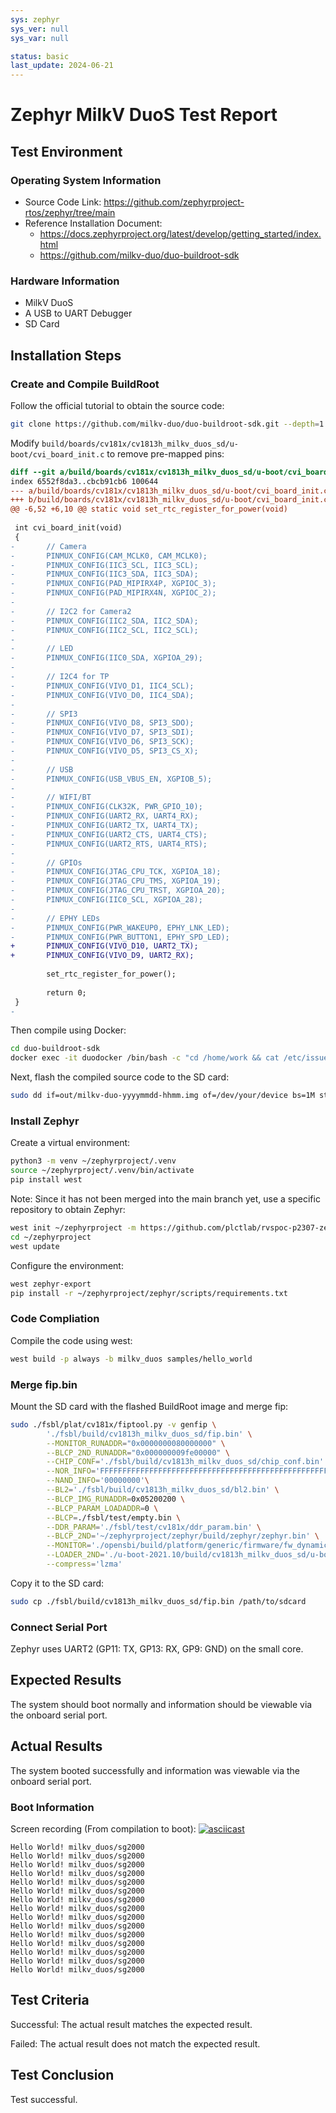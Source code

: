 ```yaml
---
sys: zephyr
sys_ver: null
sys_var: null

status: basic
last_update: 2024-06-21
---
```


# Zephyr MilkV DuoS Test Report

## Test Environment

### Operating System Information

- Source Code Link: https://github.com/zephyrproject-rtos/zephyr/tree/main
- Reference Installation Document:
    - https://docs.zephyrproject.org/latest/develop/getting_started/index.html
    - https://github.com/milkv-duo/duo-buildroot-sdk

### Hardware Information

- MilkV DuoS
- A USB to UART Debugger
- SD Card

## Installation Steps

### Create and Compile BuildRoot

Follow the official tutorial to obtain the source code:
```bash
git clone https://github.com/milkv-duo/duo-buildroot-sdk.git --depth=1
```

Modify `build/boards/cv181x/cv1813h_milkv_duos_sd/u-boot/cvi_board_init.c` to remove pre-mapped pins:
```diff
diff --git a/build/boards/cv181x/cv1813h_milkv_duos_sd/u-boot/cvi_board_init.c b/build/boards/cv181x/cv1813h_milkv_duos_sd/u-boot/cvi_board_init.c
index 6552f8da3..cbcb91cb6 100644
--- a/build/boards/cv181x/cv1813h_milkv_duos_sd/u-boot/cvi_board_init.c
+++ b/build/boards/cv181x/cv1813h_milkv_duos_sd/u-boot/cvi_board_init.c
@@ -6,52 +6,10 @@ static void set_rtc_register_for_power(void)
 
 int cvi_board_init(void)
 {
-       // Camera
-       PINMUX_CONFIG(CAM_MCLK0, CAM_MCLK0);
-       PINMUX_CONFIG(IIC3_SCL, IIC3_SCL);
-       PINMUX_CONFIG(IIC3_SDA, IIC3_SDA);
-       PINMUX_CONFIG(PAD_MIPIRX4P, XGPIOC_3);
-       PINMUX_CONFIG(PAD_MIPIRX4N, XGPIOC_2);
-
-       // I2C2 for Camera2
-       PINMUX_CONFIG(IIC2_SDA, IIC2_SDA);
-       PINMUX_CONFIG(IIC2_SCL, IIC2_SCL);
-
-       // LED
-       PINMUX_CONFIG(IIC0_SDA, XGPIOA_29);
-
-       // I2C4 for TP
-       PINMUX_CONFIG(VIVO_D1, IIC4_SCL);
-       PINMUX_CONFIG(VIVO_D0, IIC4_SDA);
-
-       // SPI3
-       PINMUX_CONFIG(VIVO_D8, SPI3_SDO);
-       PINMUX_CONFIG(VIVO_D7, SPI3_SDI);
-       PINMUX_CONFIG(VIVO_D6, SPI3_SCK);
-       PINMUX_CONFIG(VIVO_D5, SPI3_CS_X);
-
-       // USB
-       PINMUX_CONFIG(USB_VBUS_EN, XGPIOB_5);
-
-       // WIFI/BT
-       PINMUX_CONFIG(CLK32K, PWR_GPIO_10);
-       PINMUX_CONFIG(UART2_RX, UART4_RX);
-       PINMUX_CONFIG(UART2_TX, UART4_TX);
-       PINMUX_CONFIG(UART2_CTS, UART4_CTS);
-       PINMUX_CONFIG(UART2_RTS, UART4_RTS);
-
-       // GPIOs
-       PINMUX_CONFIG(JTAG_CPU_TCK, XGPIOA_18);
-       PINMUX_CONFIG(JTAG_CPU_TMS, XGPIOA_19);
-       PINMUX_CONFIG(JTAG_CPU_TRST, XGPIOA_20);
-       PINMUX_CONFIG(IIC0_SCL, XGPIOA_28);
-
-       // EPHY LEDs
-       PINMUX_CONFIG(PWR_WAKEUP0, EPHY_LNK_LED);
-       PINMUX_CONFIG(PWR_BUTTON1, EPHY_SPD_LED);
+       PINMUX_CONFIG(VIVO_D10, UART2_TX);
+       PINMUX_CONFIG(VIVO_D9, UART2_RX);
 
        set_rtc_register_for_power();
 
        return 0;
 }
-

```

Then compile using Docker:
```bash
cd duo-buildroot-sdk
docker exec -it duodocker /bin/bash -c "cd /home/work && cat /etc/issue && ./build.sh milkv-duo256m"
```

Next, flash the compiled source code to the SD card:
```bash 
sudo dd if=out/milkv-duo-yyyymmdd-hhmm.img of=/dev/your/device bs=1M status=progress
```

### Install Zephyr

Create a virtual environment:

```bash
python3 -m venv ~/zephyrproject/.venv
source ~/zephyrproject/.venv/bin/activate
pip install west
```

Note: Since it has not been merged into the main branch yet, use a specific repository to obtain Zephyr:
```bash
west init ~/zephyrproject -m https://github.com/plctlab/rvspoc-p2307-zephyr.git
cd ~/zephyrproject
west update
```

Configure the environment:
```bash
west zephyr-export
pip install -r ~/zephyrproject/zephyr/scripts/requirements.txt
```

### Code Compliation

Compile the code using west:
```bash
west build -p always -b milkv_duos samples/hello_world
```

### Merge fip.bin

Mount the SD card with the flashed BuildRoot image and merge fip:
```bash
sudo ./fsbl/plat/cv181x/fiptool.py -v genfip \
        './fsbl/build/cv1813h_milkv_duos_sd/fip.bin' \
        --MONITOR_RUNADDR="0x0000000080000000" \
        --BLCP_2ND_RUNADDR="0x000000009fe00000" \
        --CHIP_CONF='./fsbl/build/cv1813h_milkv_duos_sd/chip_conf.bin' \
        --NOR_INFO='FFFFFFFFFFFFFFFFFFFFFFFFFFFFFFFFFFFFFFFFFFFFFFFFFFFFFFFFFFFFFFFFFFFFFFFF' \
        --NAND_INFO='00000000'\
        --BL2='./fsbl/build/cv1813h_milkv_duos_sd/bl2.bin' \
        --BLCP_IMG_RUNADDR=0x05200200 \
        --BLCP_PARAM_LOADADDR=0 \
        --BLCP=./fsbl/test/empty.bin \
        --DDR_PARAM='./fsbl/test/cv181x/ddr_param.bin' \
        --BLCP_2ND='~/zephyrproject/zephyr/build/zephyr/zephyr.bin' \
        --MONITOR='./opensbi/build/platform/generic/firmware/fw_dynamic.bin' \
        --LOADER_2ND='./u-boot-2021.10/build/cv1813h_milkv_duos_sd/u-boot-raw.bin' \
        --compress='lzma'

```

Copy it to the SD card:
```bash
sudo cp ./fsbl/build/cv1813h_milkv_duos_sd/fip.bin /path/to/sdcard
```

### Connect Serial Port

Zephyr uses UART2 (GP11: TX, GP13: RX, GP9: GND) on the small core.

## Expected Results

The system should boot normally and information should be viewable via the onboard serial port.

## Actual Results

The system booted successfully and information was viewable via the onboard serial port.

### Boot Information

Screen recording (From compilation to boot):
[![asciicast](https://asciinema.org/a/oxAM8WHrZvcN04yDOWSlSDsKf.svg)](https://asciinema.org/a/oxAM8WHrZvcN04yDOWSlSDsKf)

```log
Hello World! milkv_duos/sg2000
Hello World! milkv_duos/sg2000
Hello World! milkv_duos/sg2000
Hello World! milkv_duos/sg2000
Hello World! milkv_duos/sg2000
Hello World! milkv_duos/sg2000
Hello World! milkv_duos/sg2000
Hello World! milkv_duos/sg2000
Hello World! milkv_duos/sg2000
Hello World! milkv_duos/sg2000
Hello World! milkv_duos/sg2000
Hello World! milkv_duos/sg2000
Hello World! milkv_duos/sg2000
Hello World! milkv_duos/sg2000
Hello World! milkv_duos/sg2000

```

## Test Criteria

Successful: The actual result matches the expected result.

Failed: The actual result does not match the expected result.

## Test Conclusion

Test successful.
